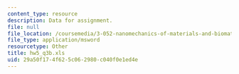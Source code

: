 ```yaml
---
content_type: resource
description: Data for assignment.
file: null
file_location: /coursemedia/3-052-nanomechanics-of-materials-and-biomaterials-spring-2007/29a50f174f625c062980c040f0e1ed4e_hw5_q3b.xls
file_type: application/msword
resourcetype: Other
title: hw5_q3b.xls
uid: 29a50f17-4f62-5c06-2980-c040f0e1ed4e
---
```

